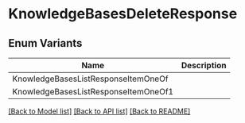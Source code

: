 # KnowledgeBasesDeleteResponse

## Enum Variants

| Name | Description |
|---- | -----|
| KnowledgeBasesListResponseItemOneOf |  |
| KnowledgeBasesListResponseItemOneOf1 |  |

[[Back to Model list]](../README.md#documentation-for-models) [[Back to API list]](../README.md#documentation-for-api-endpoints) [[Back to README]](../README.md)


